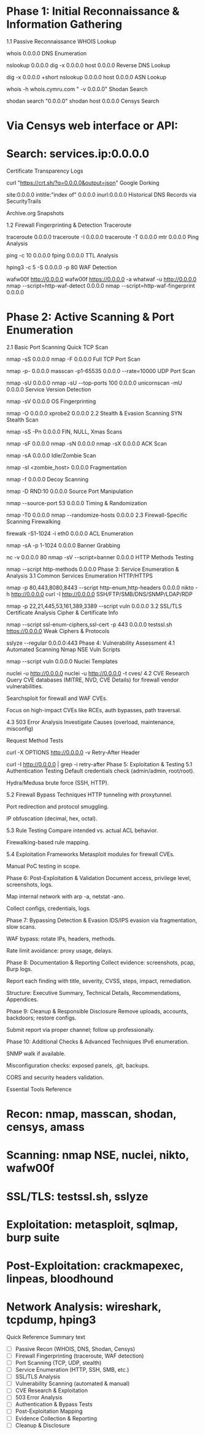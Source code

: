 # Phase 1: Initial Reconnaissance & Information Gathering
1.1 Passive Reconnaissance
 WHOIS Lookup

whois 0.0.0.0
DNS Enumeration


nslookup 0.0.0.0
dig -x 0.0.0.0
host 0.0.0.0
 Reverse DNS Lookup


dig -x 0.0.0.0 +short
nslookup 0.0.0.0
host 0.0.0.0
 ASN Lookup


whois -h whois.cymru.com " -v 0.0.0.0"
 Shodan Search


shodan search "0.0.0.0"
shodan host 0.0.0.0
 Censys Search


# Via Censys web interface or API:
# Search: services.ip:0.0.0.0
 Certificate Transparency Logs


curl "https://crt.sh/?q=0.0.0.0&output=json"
 Google Dorking


site:0.0.0.0
intitle:"index of" 0.0.0.0
inurl:0.0.0.0
 Historical DNS Records via SecurityTrails

 Archive.org Snapshots

1.2 Firewall Fingerprinting & Detection
 Traceroute


traceroute 0.0.0.0
traceroute -I 0.0.0.0
traceroute -T 0.0.0.0
mtr 0.0.0.0
 Ping Analysis


ping -c 10 0.0.0.0
fping 0.0.0.0
 TTL Analysis


hping3 -c 5 -S 0.0.0.0 -p 80
 WAF Detection


wafw00f http://0.0.0.0
wafw00f https://0.0.0.0 -a
whatwaf -u http://0.0.0.0
nmap --script=http-waf-detect 0.0.0.0
nmap --script=http-waf-fingerprint 0.0.0.0
# Phase 2: Active Scanning & Port Enumeration
2.1 Basic Port Scanning
 Quick TCP Scan


nmap -sS 0.0.0.0
nmap -F 0.0.0.0
 Full TCP Port Scan


nmap -p- 0.0.0.0
masscan -p1-65535 0.0.0.0 --rate=10000
 UDP Port Scan


nmap -sU 0.0.0.0
nmap -sU --top-ports 100 0.0.0.0
unicornscan -mU 0.0.0.0
 Service Version Detection


nmap -sV 0.0.0.0
 OS Fingerprinting


nmap -O 0.0.0.0
xprobe2 0.0.0.0
2.2 Stealth & Evasion Scanning
 SYN Stealth Scan


nmap -sS -Pn 0.0.0.0
 FIN, NULL, Xmas Scans


nmap -sF 0.0.0.0
nmap -sN 0.0.0.0
nmap -sX 0.0.0.0
 ACK Scan


nmap -sA 0.0.0.0
 Idle/Zombie Scan


nmap -sI <zombie_host> 0.0.0.0
 Fragmentation


nmap -f 0.0.0.0
 Decoy Scanning


nmap -D RND:10 0.0.0.0
 Source Port Manipulation


nmap --source-port 53 0.0.0.0
 Timing & Randomization


nmap -T0 0.0.0.0
nmap --randomize-hosts 0.0.0.0
2.3 Firewall-Specific Scanning
 Firewalking


firewalk -S1-1024 -i eth0 0.0.0.0
 ACL Enumeration


nmap -sA -p 1-1024 0.0.0.0
 Banner Grabbing


nc -v 0.0.0.0 80
nmap -sV --script=banner 0.0.0.0
 HTTP Methods Testing


nmap --script http-methods 0.0.0.0
Phase 3: Service Enumeration & Analysis
3.1 Common Services Enumeration
 HTTP/HTTPS


nmap -p 80,443,8080,8443 --script http-enum,http-headers 0.0.0.0
nikto -h http://0.0.0.0
curl -I http://0.0.0.0
 SSH/FTP/SMB/DNS/SNMP/LDAP/RDP


nmap -p 22,21,445,53,161,389,3389 --script vuln 0.0.0.0
3.2 SSL/TLS Certificate Analysis
 Cipher & Certificate Info


nmap --script ssl-enum-ciphers,ssl-cert -p 443 0.0.0.0
testssl.sh https://0.0.0.0
 Weak Ciphers & Protocols


sslyze --regular 0.0.0.0:443
Phase 4: Vulnerability Assessment
4.1 Automated Scanning
 Nmap NSE Vuln Scripts


nmap --script vuln 0.0.0.0
 Nuclei Templates


nuclei -u http://0.0.0.0
nuclei -u http://0.0.0.0 -t cves/
4.2 CVE Research
 Query CVE databases (MITRE, NVD, CVE Details) for firewall vendor vulnerabilities.

 Searchsploit for firewall and WAF CVEs.

 Focus on high-impact CVEs like RCEs, auth bypasses, path traversal.

4.3 503 Error Analysis
 Investigate Causes (overload, maintenance, misconfig)

 Request Method Tests


curl -X OPTIONS http://0.0.0.0 -v
 Retry-After Header


curl -I http://0.0.0.0 | grep -i retry-after
Phase 5: Exploitation & Testing
5.1 Authentication Testing
 Default credentials check (admin/admin, root/root).

 Hydra/Medusa brute force (SSH, HTTP).

5.2 Firewall Bypass Techniques
 HTTP tunneling with proxytunnel.

 Port redirection and protocol smuggling.

 IP obfuscation (decimal, hex, octal).

5.3 Rule Testing
 Compare intended vs. actual ACL behavior.

 Firewalking-based rule mapping.

5.4 Exploitation Frameworks
 Metasploit modules for firewall CVEs.

 Manual PoC testing in scope.

Phase 6: Post-Exploitation & Validation
 Document access, privilege level, screenshots, logs.

 Map internal network with arp -a, netstat -ano.

 Collect configs, credentials, logs.

Phase 7: Bypassing Detection & Evasion
 IDS/IPS evasion via fragmentation, slow scans.

 WAF bypass: rotate IPs, headers, methods.

 Rate limit avoidance: proxy usage, delays.

Phase 8: Documentation & Reporting
 Collect evidence: screenshots, pcap, Burp logs.

 Report each finding with title, severity, CVSS, steps, impact, remediation.

 Structure: Executive Summary, Technical Details, Recommendations, Appendices.

Phase 9: Cleanup & Responsible Disclosure
 Remove uploads, accounts, backdoors; restore configs.

 Submit report via proper channel; follow up professionally.

Phase 10: Additional Checks & Advanced Techniques
 IPv6 enumeration.

 SNMP walk if available.

 Misconfiguration checks: exposed panels, .git, backups.

 CORS and security headers validation.

Essential Tools Reference

# Recon: nmap, masscan, shodan, censys, amass
# Scanning: nmap NSE, nuclei, nikto, wafw00f
# SSL/TLS: testssl.sh, sslyze
# Exploitation: metasploit, sqlmap, burp suite
# Post-Exploitation: crackmapexec, linpeas, bloodhound
# Network Analysis: wireshark, tcpdump, hping3
Quick Reference Summary
text
- [ ] Passive Recon (WHOIS, DNS, Shodan, Censys)
- [ ] Firewall Fingerprinting (traceroute, WAF detection)
- [ ] Port Scanning (TCP, UDP, stealth)
- [ ] Service Enumeration (HTTP, SSH, SMB, etc.)
- [ ] SSL/TLS Analysis
- [ ] Vulnerability Scanning (automated & manual)
- [ ] CVE Research & Exploitation
- [ ] 503 Error Analysis
- [ ] Authentication & Bypass Tests
- [ ] Post-Exploitation Mapping
- [ ] Evidence Collection & Reporting
- [ ] Cleanup & Disclosure
